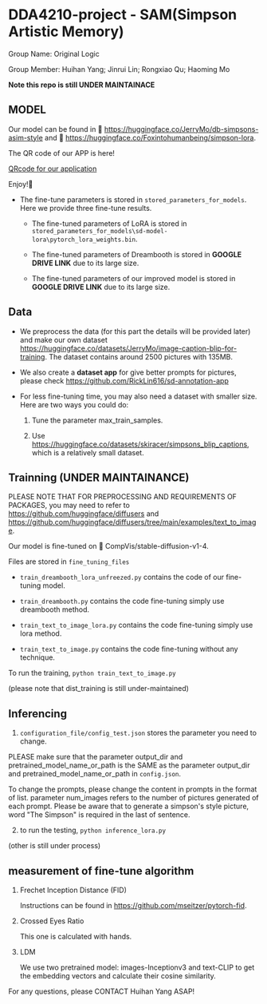 # DDA4210-project - SAM(Simpson Artistic Memory)

Group Name: Original Logic

Group Member: Huihan Yang; Jinrui Lin; Rongxiao Qu; Haoming Mo

**Note this repo is still UNDER MAINTAINACE**

## MODEL 

Our model can be found in 🤗 https://huggingface.co/JerryMo/db-simpsons-asim-style and 🤗 https://huggingface.co/Foxintohumanbeing/simpson-lora. 

The QR code of our APP is here!

[QRcode for our application](APP_QR.png)

Enjoy!👋

* The fine-tune parameters is stored in `stored_parameters_for_models`. Here we provide three fine-tune results. 

    * The fine-tuned parameters of LoRA is stored in `stored_parameters_for_models\sd-model-lora\pytorch_lora_weights.bin`.

    * The fine-tuned parameters of Dreambooth is stored in **GOOGLE DRIVE LINK** due to its large size.

    * The fine-tuned parameters of our improved model is stored in **GOOGLE DRIVE LINK** due to its large size.


## Data 

* We preprocess the data (for this part the details will be provided later) and make our own dataset https://huggingface.co/datasets/JerryMo/image-caption-blip-for-training. The dataset contains around 2500 pictures with 135MB.

* We also create a **dataset app** for give better prompts for pictures, please check https://github.com/RickLin616/sd-annotation-app

* For less fine-tuning time, you may also need a dataset with smaller size. Here are two ways you could do:
    
    1. Tune the parameter max_train_samples.

    2. Use https://huggingface.co/datasets/skiracer/simpsons_blip_captions, which is a relatively small dataset.


## Trainning (UNDER MAINTAINANCE)

PLEASE NOTE THAT FOR PREPROCESSING AND REQUIREMENTS OF PACKAGES, you may need to refer to https://github.com/huggingface/diffusers and https://github.com/huggingface/diffusers/tree/main/examples/text_to_image. 

Our model is fine-tuned on 🤗 CompVis/stable-diffusion-v1-4.

Files are stored in `fine_tuning_files`

*  `train_dreambooth_lora_unfreezed.py` contains the code of our fine-tuning model.

*  `train_dreambooth.py` contains the code fine-tuning simply use dreambooth method.

*  `train_text_to_image_lora.py` contains the code fine-tuning simply use lora method.

*  `train_text_to_image.py` contains the code fine-tuning without any technique.


To run the training, `python train_text_to_image.py` 

(please note that dist_training is still under-maintained)

## Inferencing

1. `configuration_file/config_test.json` stores the parameter you need to change. 

PLEASE make sure that the parameter output_dir and pretrained_model_name_or_path is the SAME as the parameter output_dir and pretrained_model_name_or_path in `config.json`. 

To change the prompts, please change the content in prompts in the format of list. parameter num_images refers to the number of pictures generated of each prompt. Please be aware that to generate a simpson's style picture, word "The Simpson" is required in the last of sentence. 

2. to run the testing, `python inference_lora.py`

(other is still under process)

## measurement of fine-tune algorithm

1. Frechet Inception Distance (FID)

    Instructions can be found in https://github.com/mseitzer/pytorch-fid.

2. Crossed Eyes Ratio

    This one is calculated with hands.

3. LDM
    
    We use two pretrained model: images-Inceptionv3 and text-CLIP to get the embedding vectors and calculate their cosine similarity.



For any questions, please CONTACT Huihan Yang ASAP!

